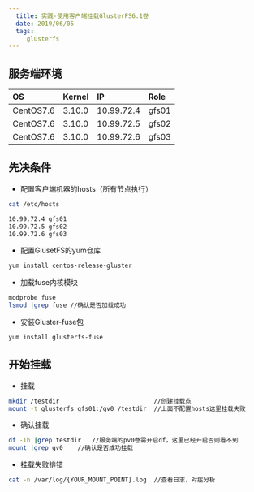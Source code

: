 ```yaml
---
  title: 实践-使用客户端挂载GlusterFS6.1卷
  date: 2019/06/05
  tags: 
     glusterfs
---
```


## 服务端环境
| OS      |  Kernel |IP   |Role|
|:----    |:--------|:----|:----|
|CentOS7.6|3.10.0   |10.99.72.4|gfs01
|CentOS7.6|3.10.0   |10.99.72.5|gfs02
|CentOS7.6|3.10.0   |10.99.72.6|gfs03

## 先决条件
* 配置客户端机器的hosts（所有节点执行）

```bash
cat /etc/hosts

10.99.72.4 gfs01
10.99.72.5 gfs02
10.99.72.6 gfs03
```

* 配置GlusetFS的yum仓库

```bash
yum install centos-release-gluster
```

* 加载fuse内核模块

```bash
modprobe fuse
lsmod |grep fuse //确认是否加载成功
```

* 安装Gluster-fuse包

```bash
yum install glusterfs-fuse
```

## 开始挂载
* 挂载

```bash
mkdir /testdir                          //创建挂载点
mount -t glusterfs gfs01:/gv0 /testdir  //上面不配置hosts这里挂载失败
```

* 确认挂载

```bash
df -Th |grep testdir   //服务端的pv0卷需开启df，这里已经开启否则看不到
mount |grep gv0    //确认是否成功挂载
```


* 挂载失败排错

```bash
cat -n /var/log/{YOUR_MOUNT_POINT}.log  //查看日志，对症分析
```
